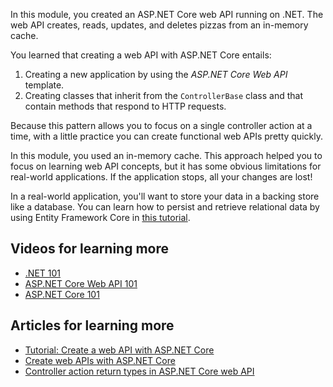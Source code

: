 In this module, you created an ASP.NET Core web API running on .NET. The web API creates, reads, updates, and deletes pizzas from an in-memory cache.

You learned that creating a web API with ASP.NET Core entails:

1. Creating a new application by using the *ASP.NET Core Web API* template.
1. Creating classes that inherit from the `ControllerBase` class and that contain methods that respond to HTTP requests. 

Because this pattern allows you to focus on a single controller action at a time, with a little practice you can create functional web APIs pretty quickly.

In this module, you used an in-memory cache. This approach helped you to focus on learning web API concepts, but it has some obvious limitations for real-world applications. If the application stops, all your changes are lost! 

In a real-world application, you'll want to store your data in a backing store like a database. You can learn how to persist and retrieve relational data by using Entity Framework Core in [this tutorial](/learn/modules/persist-data-ef-core/).

## Videos for learning more

- [.NET 101](/shows/NET-Core-101/?WT.mc_id=Educationaldotnet-c9-scottha&azure-portal=true)
- [ASP.NET Core Web API 101](/shows/Beginners-Series-to-Web-APIs/)
- [ASP.NET Core 101](/shows/ASPNET-Core-101/?WT.mc_id=Educationaspnet-c9-niner&azure-portal=true)

## Articles for learning more

- [Tutorial: Create a web API with ASP.NET Core](/aspnet/core/tutorials/first-web-api)
- [Create web APIs with ASP.NET Core](/aspnet/core/web-api/)
- [Controller action return types in ASP.NET Core web API](/aspnet/core/web-api/action-return-types)
